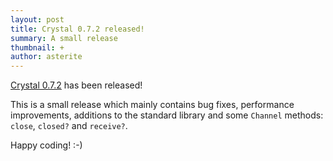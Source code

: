 ```yaml
---
layout: post
title: Crystal 0.7.2 released!
summary: A small release
thumbnail: +
author: asterite
---
```


[Crystal 0.7.2](https://github.com/manastech/crystal/releases/tag/0.7.2) has been released!

This is a small release which mainly contains bug fixes, performance improvements,
additions to the standard library and some `Channel` methods: `close`, `closed?` and `receive?`.

Happy coding! :-)
